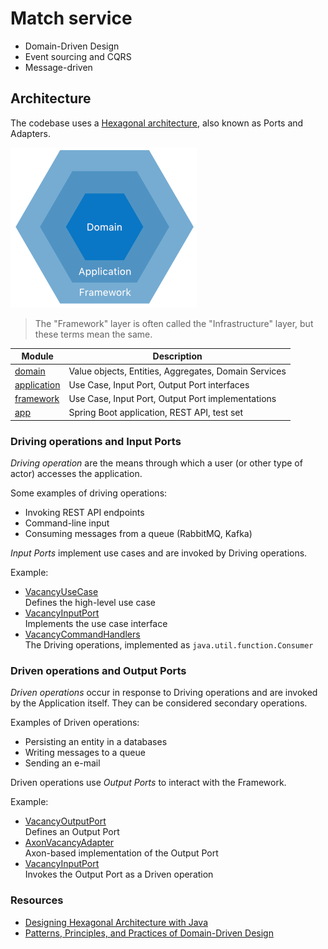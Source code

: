 # Match service

* Domain-Driven Design
* Event sourcing and CQRS
* Message-driven

## Architecture

The codebase uses a [Hexagonal architecture](https://en.wikipedia.org/wiki/Hexagonal_architecture_(software)), also
known as Ports and Adapters.

![Architecture](./images/hexagonal-architecture.png)

> The "Framework" layer is often called the "Infrastructure" layer, but these terms mean the same.

| Module                       | Description                                          |
|------------------------------|------------------------------------------------------|
| [domain](./domain)           | Value objects, Entities, Aggregates, Domain Services |         
| [application](./application) | Use Case, Input Port, Output Port interfaces         |      
| [framework](./framework)     | Use Case, Input Port, Output Port implementations    |
| [app](./app)                 | Spring Boot application, REST API, test set          |

### Driving operations and Input Ports

*Driving operation* are the means through which a user (or other type of actor) accesses the application.

Some examples of driving operations:

* Invoking REST API endpoints
* Command-line input
* Consuming messages from a queue (RabbitMQ, Kafka)

*Input Ports* implement use cases and are invoked by Driving operations.

Example:

* [VacancyUseCase](./application/src/main/kotlin/nl/runnable/gigmatch/application/vacancy/VacancyUseCase.kt)  
  Defines the high-level use case
* [VacancyInputPort](./application/src/main/kotlin/nl/runnable/gigmatch/application/vacancy/VacancyInputPort.kt)  
  Implements the use case interface
* [VacancyCommandHandlers](./framework/src/main/kotlin/nl/runnable/gigmatch/framework/vacancy/VacancyCommandHandlers.kt)  
  The Driving operations, implemented as `java.util.function.Consumer`

### Driven operations and Output Ports

*Driven operations* occur in response to Driving operations and are invoked by the Application itself. They can be
considered secondary operations.

Examples of Driven operations:

* Persisting an entity in a databases
* Writing messages to a queue
* Sending an e-mail

Driven operations use *Output Ports* to interact with the Framework.

Example:

* [VacancyOutputPort](./application/src/main/kotlin/nl/runnable/gigmatch/application/vacancy/VacancyOutputPort.kt)  
  Defines an Output Port
* [AxonVacancyAdapter](./framework/src/main/kotlin/nl/runnable/gigmatch/framework/vacancy/AxonVacancyAdapter.kt)  
  Axon-based implementation of the Output Port
* [VacancyInputPort](./application/src/main/kotlin/nl/runnable/gigmatch/application/vacancy/VacancyInputPort.kt)    
  Invokes the Output Port as a Driven operation

### Resources

* [Designing Hexagonal Architecture with Java ](https://www.packtpub.com/product/designing-hexagonal-architecture-with-java/9781801816489)
* [Patterns, Principles, and Practices of Domain-Driven Design](https://www.oreilly.com/library/view/patterns-principles-and/9781118714706/)
